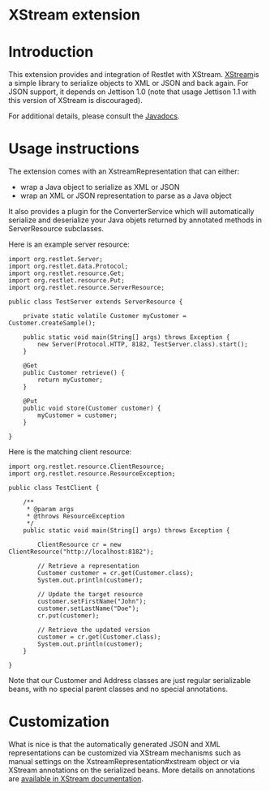 XStream extension
=================

Introduction
============

This extension provides and integration of Restlet with XStream.
[XStream](http://xstream.codehaus.org/index.html)is
a simple library to serialize objects to XML or JSON and back again. For
JSON support, it depends on Jettison 1.0 (note that usage Jettison 1.1
with this version of XStream is discouraged).

For additional details, please consult the
[Javadocs](http://www.restlet.org/documentation/2.1/jse/ext/org/restlet/ext/xstream/package-summary.html).

Usage instructions
==================

The extension comes with an XstreamRepresentation that can either:

-   wrap a Java object to serialize as XML or JSON
-   wrap an XML or JSON representation to parse as a Java object

It also provides a plugin for the ConverterService which will
automatically serialize and deserialize your Java objets returned by
annotated methods in ServerResource subclasses.

Here is an example server resource:

    import org.restlet.Server;
    import org.restlet.data.Protocol;
    import org.restlet.resource.Get;
    import org.restlet.resource.Put;
    import org.restlet.resource.ServerResource;

    public class TestServer extends ServerResource {

        private static volatile Customer myCustomer = Customer.createSample();

        public static void main(String[] args) throws Exception {
            new Server(Protocol.HTTP, 8182, TestServer.class).start();
        }

        @Get
        public Customer retrieve() {
            return myCustomer;
        }

        @Put
        public void store(Customer customer) {
            myCustomer = customer;
        }

    }

Here is the matching client resource:

    import org.restlet.resource.ClientResource;
    import org.restlet.resource.ResourceException;

    public class TestClient {

        /**
         * @param args
         * @throws ResourceException
         */
        public static void main(String[] args) throws Exception {

            ClientResource cr = new ClientResource("http://localhost:8182");

            // Retrieve a representation
            Customer customer = cr.get(Customer.class);
            System.out.println(customer);

            // Update the target resource
            customer.setFirstName("John");
            customer.setLastName("Doe");
            cr.put(customer);

            // Retrieve the updated version
            customer = cr.get(Customer.class);
            System.out.println(customer);
        }

    }

Note that our Customer and Address classes are just regular serializable
beans, with no special parent classes and no special annotations.

Customization
=============

What is nice is that the automatically generated JSON and XML
representations can be customized via XStream mechanisms such as manual
settings on the XstreamRepresentation\#xstream object or via XStream
annotations on the serialized beans. More details on annotations are
[available in XStream
documentation](http://xstream.codehaus.org/annotations-tutorial.html).

